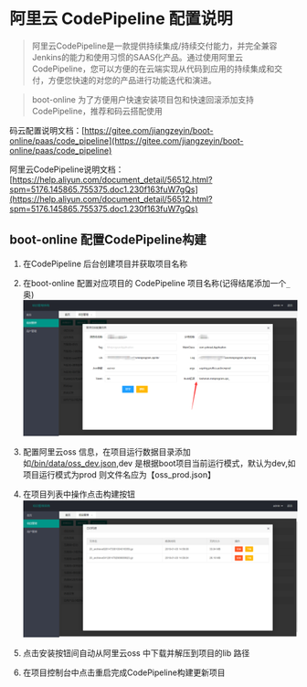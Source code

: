 # 阿里云 CodePipeline 配置说明

> 阿里云CodePipeline是一款提供持续集成/持续交付能力，并完全兼容Jenkins的能力和使用习惯的SAAS化产品。通过使用阿里云CodePipeline，您可以方便的在云端实现从代码到应用的持续集成和交付，方便您快速的对您的产品进行功能迭代和演进。

> boot-online 为了方便用户快速安装项目包和快速回滚添加支持 CodePipeline，推荐和码云搭配使用

码云配置说明文档：[https://gitee.com/jiangzeyin/boot-online/paas/code_pipeline](https://gitee.com/jiangzeyin/boot-online/paas/code_pipeline)

阿里云CodePipeline说明文档：[https://help.aliyun.com/document_detail/56512.html?spm=5176.145865.755375.doc1.230f163fuW7gQs](https://help.aliyun.com/document_detail/56512.html?spm=5176.145865.755375.doc1.230f163fuW7gQs)

## boot-online 配置CodePipeline构建
1. 在CodePipeline 后台创建项目并获取项目名称

2. 在boot-online 配置对应项目的 CodePipeline 项目名称(记得结尾添加一个`_`奥)
    ![CodePipeline](/doc/images/build_edit.png)
    
3. 配置阿里云oss 信息，在项目运行数据目录添加如[/bin/data/oss_dev.json](/bin/data/oss_dev.json),dev 是根据boot项目当前运行模式，默认为dev,如项目运行模式为prod 则文件名应为【oss_prod.json】

4. 在项目列表中操作点击构建按钮
    ![CodePipeline](/doc/images/build_list.png)
    
5. 点击安装按钮间自动从阿里云oss 中下载并解压到项目的lib 路径

6. 在项目控制台中点击重启完成CodePipeline构建更新项目